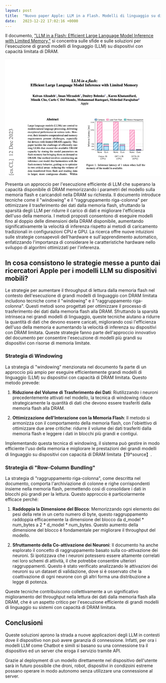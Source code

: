 ```yaml
---
layout: post
title:  "Nuovo paper Apple: LLM in a Flash. Modelli di linguaggio su dispositivi mobili"
date:   2023-12-22 17:02:16 +0000
---
```

Il documento, ["LLM in a Flash: Efficient Large Language Model Inference with Limited Memory,"](https://arxiv.org/pdf/2312.11514.pdf)  si concentra sulle sfide e sulle soluzioni per l'esecuzione di grandi modelli di linguaggio (LLM) su dispositivi con capacità limitata di DRAM. 

![LLM in a flash paper frontpage](/images/llm-in-a-flash.png)

Presenta un approccio per l'esecuzione efficiente di LLM che superano la capacità disponibile di DRAM memorizzando i parametri del modello sulla memoria flash e caricandoli nella DRAM su richiesta. Il documento introduce tecniche come il "windowing" e il "raggruppamento riga-colonna" per ottimizzare il trasferimento dei dati dalla memoria flash, sfruttando la sparsità degli LLM per ridurre il carico di dati e migliorare l'efficienza dell'uso della memoria. I metodi proposti consentono di eseguire modelli fino al doppio delle dimensioni della DRAM disponibile, aumentando significativamente la velocità di inferenza rispetto ai metodi di caricamento tradizionali in configurazioni CPU e GPU. La ricerca offre nuove intuizioni sulle strategie consapevoli dell'hardware e sull'apprendimento automatico, enfatizzando l'importanza di considerare le caratteristiche hardware nello sviluppo di algoritmi ottimizzati per l'inferenza.

## In cosa consistono le strategie messe a punto dai ricercatori Apple per i modelli LLM su dispositivi mobili?

Le strategie per aumentare il throughput di lettura dalla memoria flash nel contesto dell'esecuzione di grandi modelli di linguaggio con DRAM limitata includono tecniche come il "windowing" e il "raggruppamento riga-colonna". Questi metodi sono progettati per ottimizzare il processo di trasferimento dei dati dalla memoria flash alla DRAM. Sfruttando la sparsità intrinseca nei grandi modelli di linguaggio, queste tecniche aiutano a ridurre la quantità di dati che devono essere caricati, migliorando così l'efficienza dell'uso della memoria e aumentando la velocità di inferenza su dispositivi con DRAM limitata. Queste strategie fanno parte dell'approccio innovativo del documento per consentire l'esecuzione di modelli più grandi su dispositivi con risorse di memoria limitate.

### Strategia di Windowing

La strategia di "windowing" menzionata nel documento fa parte di un approccio più ampio per eseguire efficientemente grandi modelli di linguaggio (LLM) su dispositivi con capacità di DRAM limitata. Questo metodo prevede:

1. **Riduzione del Volume di Trasferimento dei Dati**: Riutilizzando i neuroni precedentemente attivati nel modello, la tecnica di windowing riduce strategicamente la quantità di dati che devono essere trasferiti dalla memoria flash alla DRAM.

2. **Ottimizzazione dell'Interazione con la Memoria Flash**: Il metodo si armonizza con il comportamento della memoria flash, con l'obiettivo di ottimizzare due aree critiche: ridurre il volume dei dati trasferiti dalla memoria flash e leggere i dati in blocchi più grandi e contigui.

Implementando questa tecnica di windowing, il sistema può gestire in modo efficiente l'uso della memoria e migliorare le prestazioni dei grandi modelli di linguaggio su dispositivi con capacità di DRAM limitata【19†source】.


### Strategia di "Row-Column Bundling"

La strategia di "raggruppamento riga-colonna", come descritta nel documento, comporta l'archiviazione di colonne e righe corrispondenti insieme nella memoria flash, permettendo così di consolidare i dati in blocchi più grandi per la lettura. Questo approccio è particolarmente efficace perché:

1. **Raddoppia la Dimensione del Blocco**: Memorizzando ogni elemento dei pesi della rete in un certo numero di byte, questo raggruppamento raddoppia efficacemente la dimensione del blocco da  d_model * num_bytes a 2 * d_model * num_bytes. Questo aumento della dimensione del blocco è fondamentale per migliorare il throughput del modello.

2. **Sfruttamento della Co-attivazione dei Neuroni**: Il documento ha anche esplorato il concetto di raggruppamento basato sulla co-attivazione dei neuroni. Si ipotizzava che i neuroni potessero essere altamente correlati nei loro schemi di attività, il che potrebbe consentire ulteriori raggruppamenti. Questo è stato verificato analizzando le attivazioni dei neuroni su un dataset di validazione, dove si è osservato che la coattivazione di ogni neurone con gli altri forma una distribuzione a legge di potenza.

Queste tecniche contribuiscono collettivamente a un significativo miglioramento del throughput nella lettura dei dati dalla memoria flash alla DRAM, che è un aspetto critico per l'esecuzione efficiente di grandi modelli di linguaggio su sistemi con capacità di DRAM limitata.

## Conclusioni

Queste soluzioni aprono la strada a nuove applicazioni degli LLM in contesti dove il dispositivo non può avere garanzia di connessione. Infatti, per ora i modelli LLM come Chatbot e simili si basano su una connessione tra il dispositivo ed un server che eroga il servizio tramite API.

Grazie al deployment di un modello direttamente nel dispositivo dell'utente sarà in futuro possibile che droni, robot, dispositivi in condizoini estreme possano operare in modo autonomo senza utilizzare una connessione al server. 